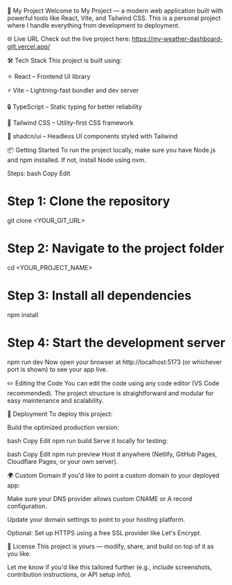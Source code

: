 🚀 My Project
Welcome to My Project — a modern web application built with powerful tools like React, Vite, and Tailwind CSS. This is a personal project where I handle everything from development to deployment.

🌐 Live URL
Check out the live project here:
https://my-weather-dashboard-gilt.vercel.app/

🛠️ Tech Stack
This project is built using:

⚛️ React – Frontend UI library

⚡ Vite – Lightning-fast bundler and dev server

🔒 TypeScript – Static typing for better reliability

🎨 Tailwind CSS – Utility-first CSS framework

🧩 shadcn/ui – Headless UI components styled with Tailwind

📦 Getting Started
To run the project locally, make sure you have Node.js and npm installed. If not, install Node using nvm.

Steps:
bash
Copy
Edit
# Step 1: Clone the repository
git clone <YOUR_GIT_URL>

# Step 2: Navigate to the project folder
cd <YOUR_PROJECT_NAME>

# Step 3: Install all dependencies
npm install

# Step 4: Start the development server
npm run dev
Now open your browser at http://localhost:5173 (or whichever port is shown) to see your app live.

✏️ Editing the Code
You can edit the code using any code editor (VS Code recommended). The project structure is straightforward and modular for easy maintenance and scalability.

🚢 Deployment
To deploy this project:

Build the optimized production version:

bash
Copy
Edit
npm run build
Serve it locally for testing:

bash
Copy
Edit
npm run preview
Host it anywhere (Netlify, GitHub Pages, Cloudflare Pages, or your own server).

🌍 Custom Domain
If you'd like to point a custom domain to your deployed app:

Make sure your DNS provider allows custom CNAME or A record configuration.

Update your domain settings to point to your hosting platform.

Optional: Set up HTTPS using a free SSL provider like Let's Encrypt.

📄 License
This project is yours — modify, share, and build on top of it as you like.

Let me know if you'd like this tailored further (e.g., include screenshots, contribution instructions, or API setup info).
